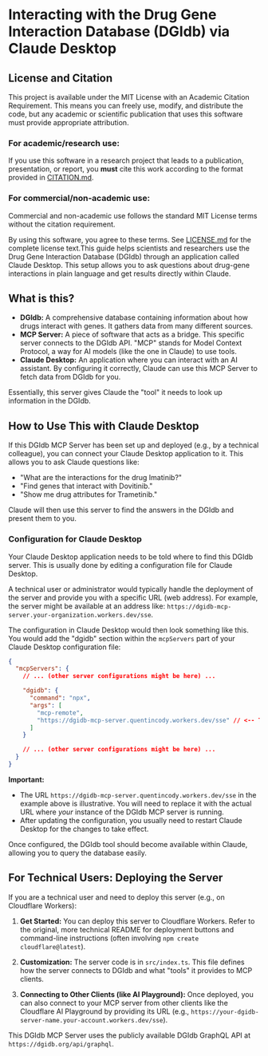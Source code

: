 # Interacting with the Drug Gene Interaction Database (DGIdb) via Claude Desktop

## License and Citation

This project is available under the MIT License with an Academic Citation Requirement. This means you can freely use, modify, and distribute the code, but any academic or scientific publication that uses this software must provide appropriate attribution.

### For academic/research use:
If you use this software in a research project that leads to a publication, presentation, or report, you **must** cite this work according to the format provided in [CITATION.md](CITATION.md).

### For commercial/non-academic use:
Commercial and non-academic use follows the standard MIT License terms without the citation requirement.

By using this software, you agree to these terms. See [LICENSE.md](LICENSE.md) for the complete license text.This guide helps scientists and researchers use the Drug Gene Interaction Database (DGIdb) through an application called Claude Desktop. This setup allows you to ask questions about drug-gene interactions in plain language and get results directly within Claude.

## What is this?

*   **DGIdb:** A comprehensive database containing information about how drugs interact with genes. It gathers data from many different sources.
*   **MCP Server:** A piece of software that acts as a bridge. This specific server connects to the DGIdb API. "MCP" stands for Model Context Protocol, a way for AI models (like the one in Claude) to use tools.
*   **Claude Desktop:** An application where you can interact with an AI assistant. By configuring it correctly, Claude can use this MCP Server to fetch data from DGIdb for you.

Essentially, this server gives Claude the "tool" it needs to look up information in the DGIdb.

## How to Use This with Claude Desktop

If this DGIdb MCP Server has been set up and deployed (e.g., by a technical colleague), you can connect your Claude Desktop application to it. This allows you to ask Claude questions like:

*   "What are the interactions for the drug Imatinib?"
*   "Find genes that interact with Dovitinib."
*   "Show me drug attributes for Trametinib."

Claude will then use this server to find the answers in the DGIdb and present them to you.

### Configuration for Claude Desktop

Your Claude Desktop application needs to be told where to find this DGIdb server. This is usually done by editing a configuration file for Claude Desktop.

A technical user or administrator would typically handle the deployment of the server and provide you with a specific URL (web address). For example, the server might be available at an address like: `https://dgidb-mcp-server.your-organization.workers.dev/sse`.

The configuration in Claude Desktop would then look something like this. You would add the "dgidb" section within the `mcpServers` part of your Claude Desktop configuration file:

```json
{
  "mcpServers": {
    // ... (other server configurations might be here) ...

    "dgidb": {
      "command": "npx",
      "args": [
        "mcp-remote",
        "https://dgidb-mcp-server.quentincody.workers.dev/sse" // <-- This URL needs to be the actual address of YOUR deployed DGIdb MCP server
      ]
    }

    // ... (other server configurations might be here) ...
  }
}
```

**Important:**
*   The URL `https://dgidb-mcp-server.quentincody.workers.dev/sse` in the example above is illustrative. You will need to replace it with the actual URL where *your* instance of the DGIdb MCP server is running.
*   After updating the configuration, you usually need to restart Claude Desktop for the changes to take effect.

Once configured, the DGIdb tool should become available within Claude, allowing you to query the database easily.

## For Technical Users: Deploying the Server

If you are a technical user and need to deploy this server (e.g., on Cloudflare Workers):

1.  **Get Started:**
    You can deploy this server to Cloudflare Workers. Refer to the original, more technical README for deployment buttons and command-line instructions (often involving `npm create cloudflare@latest`).

2.  **Customization:**
    The server code is in `src/index.ts`. This file defines how the server connects to DGIdb and what "tools" it provides to MCP clients.

3.  **Connecting to Other Clients (like AI Playground):**
    Once deployed, you can also connect to your MCP server from other clients like the Cloudflare AI Playground by providing its URL (e.g., `https://your-dgidb-server-name.your-account.workers.dev/sse`).

This DGIdb MCP Server uses the publicly available DGIdb GraphQL API at `https://dgidb.org/api/graphql`.
